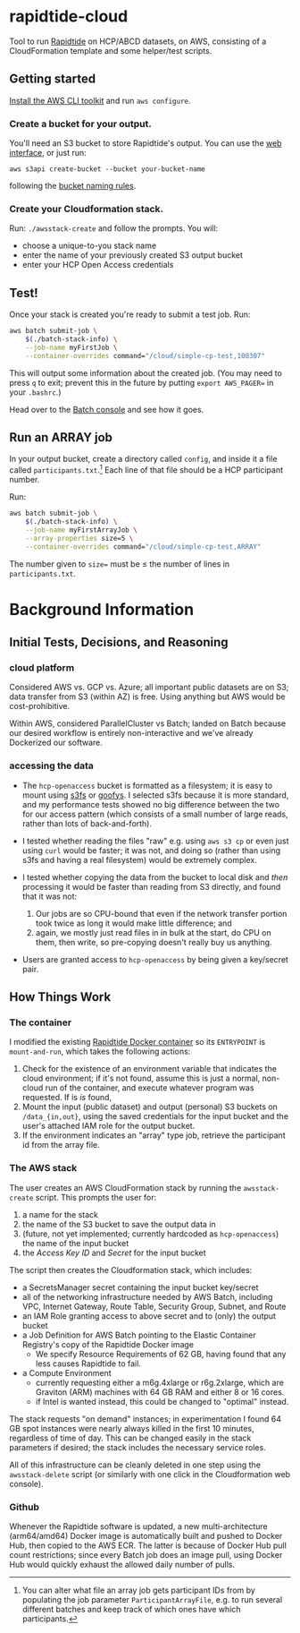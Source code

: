 # rapidtide-cloud
Tool to run [Rapidtide](https://github.com/bbfrederick/rapidtide) on HCP/ABCD datasets, on AWS, consisting of a CloudFormation template and some helper/test scripts.

## Getting started

[Install the AWS CLI toolkit](https://docs.aws.amazon.com/cli/latest/userguide/getting-started-install.html) and run `aws configure`. 

### Create a bucket for your output.

You'll need an S3 bucket to store Rapidtide's output. You can use the [web interface](https://s3.console.aws.amazon.com/s3/buckets?region=us-east-1), or just run:

```
aws s3api create-bucket --bucket your-bucket-name
```

following the [bucket naming rules](https://docs.aws.amazon.com/AmazonS3/latest/userguide/bucketnamingrules.html).

### Create your Cloudformation stack.

Run: `./awsstack-create` and follow the prompts. You will:

- choose a unique-to-you stack name
- enter the name of your previously created S3 output bucket
- enter your HCP Open Access credentials

## Test!

Once your stack is created you're ready to submit a test job. Run:

```bash
aws batch submit-job \
    $(./batch-stack-info) \
    --job-name myFirstJob \
    --container-overrides command="/cloud/simple-cp-test,100307"
```

This will output some information about the created job. (You may need to press `q` to exit; prevent this in the future by putting `export AWS_PAGER=` in your `.bashrc`.)

Head over to the [Batch console](https://us-east-1.console.aws.amazon.com/batch) and see how it goes. 

## Run an ARRAY job

In your output bucket, create a directory called `config`, and inside it a file called `participants.txt`.[^1]  Each line of that file should be a HCP participant number.

Run:

```bash
aws batch submit-job \
    $(./batch-stack-info) \
    --job-name myFirstArrayJob \
    --array-properties size=5 \
    --container-overrides command="/cloud/simple-cp-test,ARRAY"
```

The number given to `size=` must be ≤ the number of lines in `participants.txt`.


[^1]: You can alter what file an array job gets participant IDs from by populating the job parameter `ParticipantArrayFile`, e.g. to run several different batches and keep track of which ones have which participants.



# Background Information

## Initial Tests, Decisions, and Reasoning

### cloud platform

Considered AWS vs. GCP vs. Azure; all important public datasets are on S3; data transfer from S3 (within AZ) is free. Using anything but AWS would be cost-prohibitive.

Within AWS, considered ParallelCluster vs Batch; landed on Batch because our desired workflow is entirely non-interactive and we've already Dockerized our software.

### accessing the data

* The `hcp-openaccess` bucket is formatted as a filesystem; it is easy to mount using [s3fs](https://github.com/s3fs-fuse/s3fs-fuse) or [goofys](https://github.com/kahing/goofys). I selected s3fs because it is more standard, and my performance tests showed no big difference between the two for our access pattern (which consists of a small number of large reads, rather than lots of back-and-forth).

* I tested whether reading the files "raw" e.g. using `aws s3 cp` or even just using `curl` would be faster; it was not, and doing so (rather than using s3fs and having a real filesystem) would be extremely complex.

* I tested whether copying the data from the bucket to local disk and *then* processing it would be faster than reading from S3 directly, and found that it was not:
  1. Our jobs are so CPU-bound that even if the network transfer portion took twice as long it would make little difference; and
  2. again, we mostly just read files in in bulk at the start, do CPU on them, then write, so pre-copying doesn't really buy us anything.

* Users are granted access to `hcp-openaccess` by being given a key/secret pair.

## How Things Work

### The container

I modified the existing [Rapidtide Docker container](https://hub.docker.com/r/fredericklab/rapidtide/tags) so its `ENTRYPOINT` is `mount-and-run`, which takes the following actions:

1. Check for the existence of an environment variable that indicates the cloud environment; if it's not found, assume this is just a normal, non-cloud run of the container, and execute whatever program was requested. If is *is* found,
2. Mount the input (public dataset) and output (personal) S3 buckets on `/data_{in,out}`, using the saved credentials for the input bucket and the user's attached IAM role for the output bucket.
3. If the environment indicates an "array" type job, retrieve the participant id from the array file.

### The AWS stack

The user creates an AWS CloudFormation stack by running the `awsstack-create` script. This prompts the user for:

1. a name for the stack
2. the name of the S3 bucket to save the output data in
3. (future, not yet implemented; currently hardcoded as `hcp-openaccess`) the name of the input bucket
4. the *Access Key ID* and *Secret* for the input bucket

The script then creates the Cloudformation stack, which includes:

* a SecretsManager secret containing the input bucket key/secret
* all of the networking infrastructure needed by AWS Batch, including VPC, Internet Gateway, Route Table, Security Group, Subnet, and Route
* an IAM Role granting access to above secret and to (only) the output bucket
* a Job Definition for AWS Batch pointing to the Elastic Container Registry's copy of the Rapidtide Docker image
  * We specify Resource Requirements of 62 GB, having found that any less causes Rapidtide to fail.
* a Compute Environment
  * currently requesting either a m6g.4xlarge or r6g.2xlarge, which are Graviton (ARM) machines with 64 GB RAM and either 8 or 16 cores.
  * if Intel is wanted instead, this could be changed to "optimal" instead.

The stack requests "on demand" instances; in experimentation I found 64 GB spot instances were nearly always killed in the first 10 minutes, regardless of time of day. This can be changed easily in the stack parameters if desired; the stack includes the necessary service roles.

All of this infrastructure can be cleanly deleted in one step using the `awsstack-delete` script (or similarly with one click in the Cloudformation web console).

### Github

Whenever the Rapidtide software is updated, a new multi-architecture (arm64/amd64) Docker image is automatically built and pushed to Docker Hub, then copied to the AWS ECR. The latter is because of Docker Hub pull count restrictions; since every Batch job does an image pull, using Docker Hub would quickly exhaust the allowed daily number of pulls.

